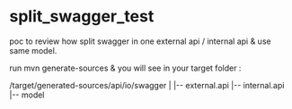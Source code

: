 # split_swagger_test
poc to review how split swagger in one external api / internal api &amp; use same model.

run mvn generate-sources & you will see in your target folder :

/target/generated-sources/api/io/swagger
 |
 |-- external.api
 |-- internal.api
 |-- model
